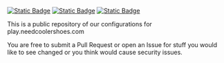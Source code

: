 [![Static Badge](https://img.shields.io/badge/1.21-green.svg?style=for-the-badge&label=MC%20Version)](https://www.minecraft.net/en-us/article/minecraft-java-edition-1-21)
[![Static Badge](https://img.shields.io/badge/21-orange.svg?style=for-the-badge&logo=oracle&label=Java)](https://adoptium.net/en-GB/temurin/releases/)
[![Static Badge](https://img.shields.io/badge/discord-%235865F2.svg?style=for-the-badge&logo=discord&label=join%20our)](https://discord.gg/GmG9xFerKn)

This is a public repository of our configurations for play.needcoolershoes.com

You are free to submit a Pull Request or open an Issue for stuff you would like to see changed or you think would cause security issues.
